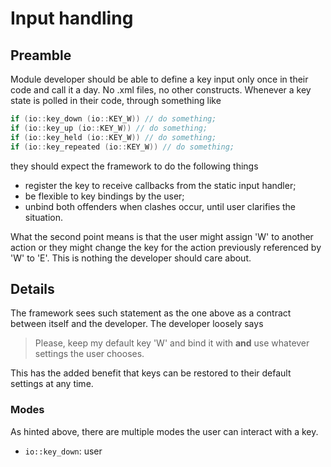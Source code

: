 # Input handling

## Preamble

Module developer should be able to define a key input only once in their code
and call it a day. No .xml files, no other constructs. Whenever a key state is
polled in their code, through something like
```cpp
if (io::key_down (io::KEY_W)) // do something;
if (io::key_up (io::KEY_W)) // do something;
if (io::key_held (io::KEY_W)) // do something;
if (io::key_repeated (io::KEY_W)) // do something;
```
they should expect the framework to do the following things
- register the key to receive callbacks from the static input handler;
- be flexible to key bindings by the user;
- unbind both offenders when clashes occur, until user clarifies the situation.

What the second point means is that the user might assign 'W' to another action
or they might change the key for the action previously referenced by 'W' to 'E'.
This is nothing the developer should care about.

## Details

The framework sees such statement as the one above as a contract between itself
and the developer. The developer loosely says

> Please, keep my default key 'W' and bind it with **and** use whatever settings
> the user chooses.

This has the added benefit that keys can be restored to their default settings
at any time.

### Modes

As hinted above, there are multiple modes the user can interact with a key.
- `io::key_down`: user 